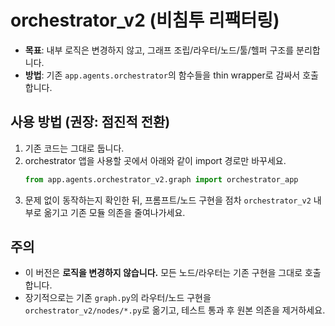 
# orchestrator_v2 (비침투 리팩터링)

- **목표**: 내부 로직은 변경하지 않고, 그래프 조립/라우터/노드/툴/헬퍼 구조를 분리합니다.
- **방법**: 기존 `app.agents.orchestrator`의 함수들을 thin wrapper로 감싸서 호출합니다.

## 사용 방법 (권장: 점진적 전환)
1) 기존 코드는 그대로 둡니다.
2) orchestrator 앱을 사용할 곳에서 아래와 같이 import 경로만 바꾸세요.
   ```python
   from app.agents.orchestrator_v2.graph import orchestrator_app
   ```
3) 문제 없이 동작하는지 확인한 뒤, 프롬프트/노드 구현을 점차 `orchestrator_v2` 내부로 옮기고
   기존 모듈 의존을 줄여나가세요.

## 주의
- 이 버전은 **로직을 변경하지 않습니다.** 모든 노드/라우터는 기존 구현을 그대로 호출합니다.
- 장기적으로는 기존 `graph.py`의 라우터/노드 구현을 `orchestrator_v2/nodes/*.py`로 옮기고,
  테스트 통과 후 원본 의존을 제거하세요.

